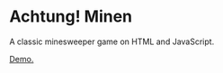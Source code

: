 Achtung! Minen
==============

A classic minesweeper game on HTML and JavaScript.

[Demo.](http://demos.neverhood.ho.ua/apps/achtung-minen/index.html)